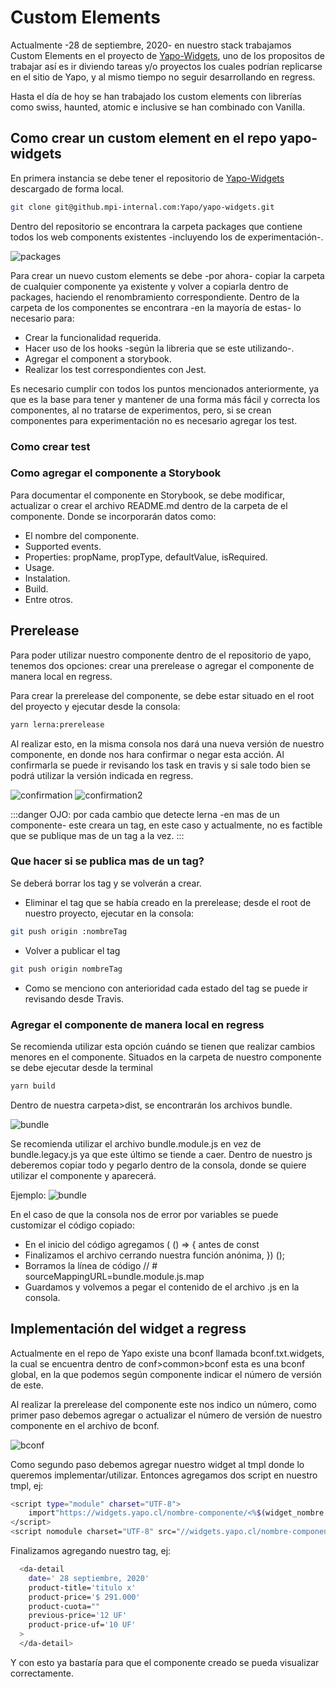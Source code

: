 # Custom Elements

Actualmente -28 de septiembre, 2020- en nuestro stack trabajamos Custom Elements en el proyecto de [Yapo-Widgets](https://github.mpi-internal.com/Yapo/yapo-widgets), uno de los propositos de trabajar así es ir diviendo tareas y/o proyectos los cuales podrían replicarse en el sitio de Yapo, y al mismo tiempo no seguir desarrollando en regress.

Hasta el día de hoy se han trabajado los custom elements con librerías como swiss, haunted, atomic e inclusive se han combinado con Vanilla.

## Como crear un custom element en el repo yapo-widgets

En primera instancia se debe tener el repositorio de [Yapo-Widgets](https://github.mpi-internal.com/Yapo/yapo-widgets) descargado de forma local. 

``` bash
git clone git@github.mpi-internal.com:Yapo/yapo-widgets.git
```
Dentro del repositorio se encontrara la carpeta packages que contiene todos los web components existentes -incluyendo los de experimentación-.

![packages](~@source/assets/custom-elements/packages.png)

Para crear un nuevo custom elements se debe -por ahora- copiar la carpeta de cualquier componente ya existente y volver a copiarla dentro de packages, haciendo el renombramiento correspondiente.
Dentro de la carpeta de los componentes se encontrara -en la mayoría de estas- lo necesario para:
* Crear la funcionalidad requerida.
* Hacer uso de los hooks -según la libreria que se este utilizando-.
* Agregar el component a storybook.
* Realizar los test correspondientes con Jest.

Es necesario cumplir con todos los puntos mencionados anteriormente, ya que es la base para tener y mantener de una forma más fácil y correcta los componentes, al no tratarse de experimentos, pero, si se crean componentes para experimentación no es necesario agregar los test.

### Como crear test

### Como agregar el componente a Storybook

Para documentar el componente en Storybook, se debe modificar, actualizar o crear el archivo README.md dentro de la carpeta de el componente.
Donde se incorporarán datos como: 
* El nombre del componente.
* Supported events.
* Properties: propName, propType, defaultValue, isRequired.
* Usage.
* Instalation.
* Build.
* Entre otros.



## Prerelease

Para poder utilizar nuestro componente dentro de el repositorio de yapo, tenemos dos opciones: crear una prerelease o agregar el componente de manera local en regress.

Para crear la prerelease del componente, se debe estar situado en el root del proyecto y ejecutar desde la consola:
```bash
yarn lerna:prerelease
```
Al realizar esto, en la misma consola nos dará una nueva versión de nuestro componente, en donde nos hara confirmar o negar esta acción. Al confirmarla se puede ir revisando los task en travis y si sale todo bien se podrá utilizar la versión indicada en regress.

![confirmation](~@source/assets/custom-elements/prerelease/confirmation.png)
![confirmation2](~@source/assets/custom-elements/prerelease/confirmation2.png)

:::danger
OJO: por cada cambio que detecte lerna -en mas de un componente- este creara un tag, en este caso y actualmente, no es factible que se publique mas de un tag a la vez.
:::

### Que hacer si se publica mas de un tag?

Se deberá borrar los tag y se volverán a crear.
* Eliminar el tag que se había creado en la prerelease; desde el root de nuestro proyecto, ejecutar en la consola:
```bash
git push origin :nombreTag 
```
* Volver a publicar el tag
```bash
git push origin nombreTag
```
* Como se menciono con anterioridad cada estado del tag se puede ir revisando desde Travis.

### Agregar el componente de manera local en regress

Se recomienda utilizar esta opción cuándo se tienen que realizar cambios menores en el componente.
Situados en la carpeta de nuestro componente se debe ejecutar desde la terminal
```bash
yarn build
```

Dentro de nuestra carpeta>dist, se encontrarán los archivos bundle.

![bundle](~@source/assets/custom-elements/prerelease/bundle.png)

Se recomienda utilizar el archivo bundle.module.js en vez de bundle.legacy.js ya que este último se tiende a caer.
Dentro de nuestro js deberemos copiar todo y pegarlo dentro de la consola, donde se quiere utilizar el componente y aparecerá.

Ejemplo:
![bundle](~@source/assets/custom-elements/prerelease/componenteLocal.png)

En el caso de que la consola nos de error por variables se puede customizar el código copiado:
* En el inicio del código agregamos ( () => { antes de const
* Finalizamos el archivo cerrando nuestra función anónima, }) ();
* Borramos la línea de código // # sourceMappingURL=bundle.module.js.map
* Guardamos y volvemos a pegar el contenido de el archivo .js en la consola.


## Implementación del widget a regress

Actualmente en el repo de Yapo existe una bconf llamada bconf.txt.widgets, la cual se encuentra dentro de conf>common>bconf esta es una bconf global, en la que podemos según componente indicar el número de versión de este.

Al realizar la prerelease del componente este nos indico un número, como primer paso debemos agregar o actualizar el número de versión de nuestro componente en el archivo de bconf.

![bconf](~@source/assets/custom-elements/bconf.png)

Como segundo paso debemos agregar nuestro widget al tmpl donde lo queremos implementar/utilizar.
Entonces agregamos dos script en nuestro tmpl, ej:

``` bash
<script type="module" charset="UTF-8">
	import"https://widgets.yapo.cl/nombre-componente/<%$(widget_nombre.version)%>/bundle.module.js"
</script>
<script nomodule charset="UTF-8" src="//widgets.yapo.cl/nombre-componente/<%$(widget_nombre.version)%>/bundle.legacy.js"></script>
```

Finalizamos agregando nuestro tag, ej:

``` bash
  <da-detail
    date=' 28 septiembre, 2020'
    product-title='titulo x'
    product-price='$ 291.000'
    product-cuota=""
    previous-price='12 UF'
    product-price-uf='10 UF'
  >
  </da-detail>
```

Y con esto ya bastaría para que el componente creado se pueda visualizar correctamente.

